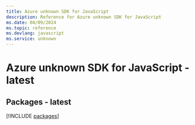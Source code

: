 ```yaml
---
title: Azure unknown SDK for JavaScript
description: Reference for Azure unknown SDK for JavaScript
ms.date: 04/09/2024
ms.topic: reference
ms.devlang: javascript
ms.service: unknown
---
```

# Azure unknown SDK for JavaScript - latest
## Packages - latest
[!INCLUDE [packages](unknown-index.md)]